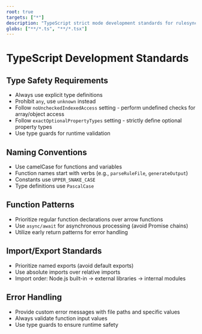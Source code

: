 ```yaml
---
root: true
targets: ["*"]
description: "TypeScript strict mode development standards for rulesync project"
globs: ["**/*.ts", "**/*.tsx"]
---
```


# TypeScript Development Standards

## Type Safety Requirements
- Always use explicit type definitions
- Prohibit `any`, use `unknown` instead
- Follow `noUncheckedIndexedAccess` setting - perform undefined checks for array/object access
- Follow `exactOptionalPropertyTypes` setting - strictly define optional property types
- Use type guards for runtime validation

## Naming Conventions
- Use camelCase for functions and variables
- Function names start with verbs (e.g., `parseRuleFile`, `generateOutput`)
- Constants use `UPPER_SNAKE_CASE`
- Type definitions use `PascalCase`

## Function Patterns
- Prioritize regular function declarations over arrow functions
- Use `async/await` for asynchronous processing (avoid Promise chains)
- Utilize early return patterns for error handling

## Import/Export Standards
- Prioritize named exports (avoid default exports)
- Use absolute imports over relative imports
- Import order: Node.js built-in → external libraries → internal modules

## Error Handling
- Provide custom error messages with file paths and specific values
- Always validate function input values
- Use type guards to ensure runtime safety